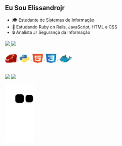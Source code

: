 ## Eu Sou Elissandrojr 

- 🎓 Estudante de Sistemas de Informação
- 📝 Estudando Ruby on Rails, JavaScript, HTML e CSS 
- 🔒 Analista Jr Segurança da Informação

<div>
  <a href="https://github.com/elissandrojr">
  <img height="180em" src="https://github-readme-stats.vercel.app/api?username=elissandrojr&show_icons=true&theme=dark&include_all_commits=true&count_private=true"/>
  <img height="180em" src="https://github-readme-stats.vercel.app/api/top-langs/?username=elissandrojr&layout=compact&langs_count=7&theme=dark"/>
</div>
  
  <div style="display: inline_block"><br>
  <img align="center" alt="Jr-Ruby" height="30" width="40" src="https://raw.githubusercontent.com/devicons/devicon/9f4f5cdb393299a81125eb5127929ea7bfe42889/icons/ruby/ruby-original.svg">
  <img align="center" alt="Jr-Python" height="30" width="40" src="https://raw.githubusercontent.com/devicons/devicon/master/icons/python/python-original.svg">
  <img align="center" alt="Jr-HTML" height="30" width="40" src="https://raw.githubusercontent.com/devicons/devicon/master/icons/html5/html5-original.svg">
  <img align="center" alt="Jr-CSS" height="30" width="40" src="https://raw.githubusercontent.com/devicons/devicon/master/icons/css3/css3-original.svg">
  <img align="center" alt="Jr-Docker" height="45" width="45" src="https://raw.githubusercontent.com/devicons/devicon/9f4f5cdb393299a81125eb5127929ea7bfe42889/icons/docker/docker-original.svg">
  
</div>
  
  ##
  
  <div> 
  <a href = "mailto:elissandrodev@gmail.com"><img src="https://img.shields.io/badge/-Gmail-%23333?style=for-the-badge&logo=gmail&logoColor=white" target="_blank"></a>
  <a href="https://www.linkedin.com/in/elissandrojr/" target="_blank"><img src="https://img.shields.io/badge/-LinkedIn-%230077B5?style=for-the-badge&logo=linkedin&logoColor=white" target="_blank"></a> 
 
  ![Snake animation](https://github.com/rafaballerini/rafaballerini/blob/output/github-contribution-grid-snake.svg)
 
</div>

